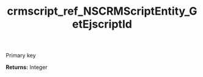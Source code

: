 ﻿---
title: crmscript_ref_NSCRMScriptEntity_GetEjscriptId
description: Integer NSCRMScriptEntity.GetEjscriptId()
intellisense: NSCRMScriptEntity.GetEjscriptId
keywords: NSCRMScriptEntity, GetEjscriptId
so.topic: reference
---

Primary key

**Returns:** Integer


